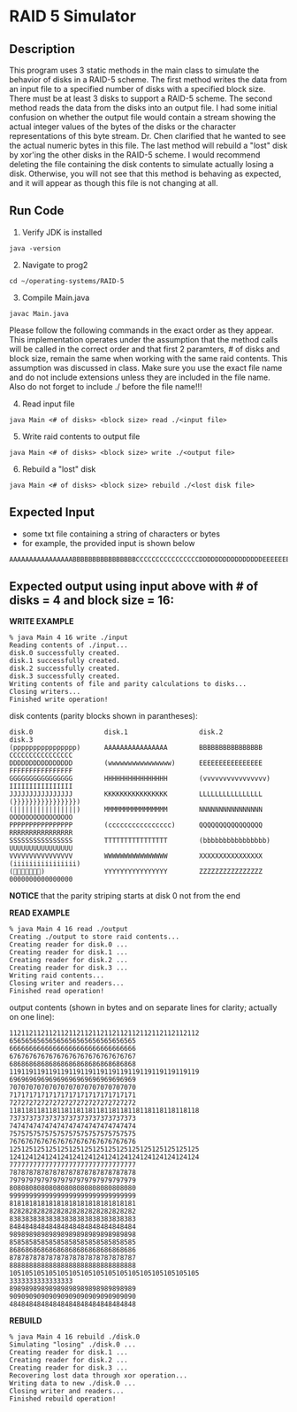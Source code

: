 # RAID 5 Simulator

## Description
This program uses 3 static methods in the main class to simulate the behavior of disks in a RAID-5 scheme. The first method writes the data from an input file to a specified number of disks with a specified block size. There must be at least 3 disks to support a RAID-5 scheme. The second method reads the data from the disks into an output file. I had some initial confusion on whether the output file would contain a stream showing the actual integer values of the bytes of the disks or the character representations of this byte stream. Dr. Chen clarified that he wanted to see the actual numeric bytes in this file. The last method will rebuild a "lost" disk by xor'ing the other disks in the RAID-5 scheme. I would recommend deleting the file containing the disk contents to simulate actually losing a disk. Otherwise, you will not see that this method is behaving as expected, and it will appear as though this file is not changing at all.

## Run Code
1. Verify JDK is installed
```
java -version
```
2. Navigate to prog2
```
cd ~/operating-systems/RAID-5
```
3. Compile Main.java
```
javac Main.java
```
Please follow the following commands in the exact order as they appear. This implementation operates under the assumption that the method calls will be called in the correct order and that first 2 paramters, # of disks and block size, remain the same when working with the same raid contents. This assumption was discussed in class. Make sure you use the exact file name and do not include extensions unless they are included in the file name. Also do not forget to include ./ before the file name!!!

4. Read input file
```
java Main <# of disks> <block size> read ./<input file>
```
5. Write raid contents to output file
```
java Main <# of disks> <block size> write ./<output file>
```
6. Rebuild a "lost" disk
```
java Main <# of disks> <block size> rebuild ./<lost disk file>
```

## Expected Input
- some txt file containing a string of characters or bytes
- for example, the provided input is shown below
```
AAAAAAAAAAAAAAAABBBBBBBBBBBBBBBBCCCCCCCCCCCCCCCCDDDDDDDDDDDDDDDDEEEEEEEEEEEEEEEEFFFFFFFFFFFFFFFFGGGGGGGGGGGGGGGGHHHHHHHHHHHHHHHHIIIIIIIIIIIIIIIIJJJJJJJJJJJJJJJJKKKKKKKKKKKKKKKKLLLLLLLLLLLLLLLLMMMMMMMMMMMMMMMMNNNNNNNNNNNNNNNNOOOOOOOOOOOOOOOOPPPPPPPPPPPPPPPPQQQQQQQQQQQQQQQQRRRRRRRRRRRRRRRRSSSSSSSSSSSSSSSSTTTTTTTTTTTTTTTTUUUUUUUUUUUUUUUUVVVVVVVVVVVVVVVVWWWWWWWWWWWWWWWWXXXXXXXXXXXXXXXXYYYYYYYYYYYYYYYYZZZZZZZZZZZZZZZZ
```
## Expected output using input above with # of disks = 4 and block size = 16:
**WRITE EXAMPLE**
```
% java Main 4 16 write ./input
Reading contents of ./input...
disk.0 successfully created.
disk.1 successfully created.
disk.2 successfully created.
disk.3 successfully created.
Writing contents of file and parity calculations to disks...
Closing writers...
Finished write operation!
```

disk contents (parity blocks shown in parantheses):
```
disk.0                  disk.1                  disk.2                  disk.3
(pppppppppppppppp)      AAAAAAAAAAAAAAAA        BBBBBBBBBBBBBBBB        CCCCCCCCCCCCCCCC
DDDDDDDDDDDDDDDD        (wwwwwwwwwwwwwwww)      EEEEEEEEEEEEEEEE        FFFFFFFFFFFFFFFF
GGGGGGGGGGGGGGGG        HHHHHHHHHHHHHHHH        (vvvvvvvvvvvvvvvv)      IIIIIIIIIIIIIIII
JJJJJJJJJJJJJJJJ        KKKKKKKKKKKKKKKK        LLLLLLLLLLLLLLLL        (}}}}}}}}}}}}}}}})
(||||||||||||||||)      MMMMMMMMMMMMMMMM        NNNNNNNNNNNNNNNN        OOOOOOOOOOOOOOOO
PPPPPPPPPPPPPPPP        (cccccccccccccccc)      QQQQQQQQQQQQQQQQ        RRRRRRRRRRRRRRRR
SSSSSSSSSSSSSSSS        TTTTTTTTTTTTTTTT        (bbbbbbbbbbbbbbbb)      UUUUUUUUUUUUUUUU
VVVVVVVVVVVVVVVV        WWWWWWWWWWWWWWWW        XXXXXXXXXXXXXXXX        (iiiiiiiiiiiiiiii)
()               YYYYYYYYYYYYYYYY        ZZZZZZZZZZZZZZZZ         0000000000000000
```
**NOTICE** that the parity striping starts at disk 0 not from the end

**READ EXAMPLE**
```
% java Main 4 16 read ./output
Creating ./output to store raid contents...
Creating reader for disk.0 ...
Creating reader for disk.1 ...
Creating reader for disk.2 ...
Creating reader for disk.3 ...
Writing raid contents...
Closing writer and readers...
Finished read operation!
```
output contents (shown in bytes and on separate lines for clarity; actually on one line):
```
112112112112112112112112112112112112112112112112
65656565656565656565656565656565
66666666666666666666666666666666
67676767676767676767676767676767
68686868686868686868686868686868
119119119119119119119119119119119119119119119119
69696969696969696969696969696969
70707070707070707070707070707070
71717171717171717171717171717171
72727272727272727272727272727272
118118118118118118118118118118118118118118118118
73737373737373737373737373737373
74747474747474747474747474747474
75757575757575757575757575757575
76767676767676767676767676767676
125125125125125125125125125125125125125125125125
124124124124124124124124124124124124124124124124
77777777777777777777777777777777
78787878787878787878787878787878
79797979797979797979797979797979
80808080808080808080808080808080
99999999999999999999999999999999
81818181818181818181818181818181
82828282828282828282828282828282
83838383838383838383838383838383
84848484848484848484848484848484
98989898989898989898989898989898
85858585858585858585858585858585
86868686868686868686868686868686
87878787878787878787878787878787
88888888888888888888888888888888
105105105105105105105105105105105105105105105105
3333333333333333
89898989898989898989898989898989
90909090909090909090909090909090
48484848484848484848484848484848
```
**REBUILD**
```
% java Main 4 16 rebuild ./disk.0
Simulating "losing" ./disk.0 ...
Creating reader for disk.1 ...
Creating reader for disk.2 ...
Creating reader for disk.3 ...
Recovering lost data through xor operation...
Writing data to new ./disk.0 ...
Closing writer and readers...
Finished rebuild operation!
```
